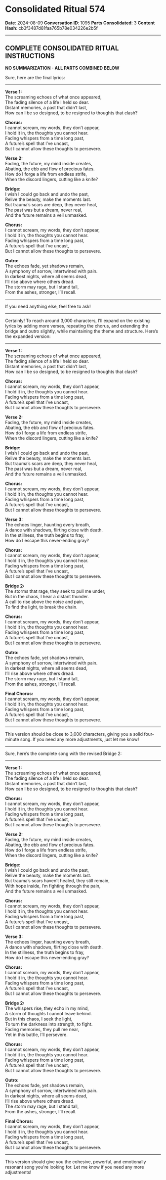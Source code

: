 # Consolidated Ritual 574

**Date**: 2024-08-09
**Conversation ID**: 1095
**Parts Consolidated**: 3
**Content Hash**: cb3f3487d81faa765b78e034226e2b5f

---

## COMPLETE CONSOLIDATED RITUAL INSTRUCTIONS

**NO SUMMARIZATION - ALL PARTS COMBINED BELOW**

Sure, here are the final lyrics:

---

**Verse 1:**  
The screaming echoes of what once appeared,  
The fading silence of a life I held so dear.  
Distant memories, a past that didn’t last,  
How can I be so designed, to be resigned to thoughts that clash?

**Chorus:**  
I cannot scream, my words, they don’t appear,  
I hold it in, the thoughts you cannot hear.  
Fading whispers from a time long past,  
A future’s spell that I’ve uncast,  
But I cannot allow these thoughts to persevere.

**Verse 2:**  
Fading, the future, my mind inside creates,  
Abating, the ebb and flow of precious fates.  
How do I forge a life from endless strife,  
When the discord lingers, cutting like a knife?

**Bridge:**  
I wish I could go back and undo the past,  
Relive the beauty, make the moments last.  
But trauma’s scars are deep, they never heal,  
The past was but a dream, never real,  
And the future remains a veil unmasked.

**Chorus:**  
I cannot scream, my words, they don’t appear,  
I hold it in, the thoughts you cannot hear.  
Fading whispers from a time long past,  
A future’s spell that I’ve uncast,  
But I cannot allow these thoughts to persevere.

**Outro:**  
The echoes fade, yet shadows remain,  
A symphony of sorrow, intertwined with pain.  
In darkest nights, where all seems dead,  
I’ll rise above where others dread.  
The storm may rage, but I stand tall,  
From the ashes, stronger, I’ll recall.

---

If you need anything else, feel free to ask!

---

Certainly! To reach around 3,000 characters, I’ll expand on the existing lyrics by adding more verses, repeating the chorus, and extending the bridge and outro slightly, while maintaining the theme and structure. Here’s the expanded version:

---

**Verse 1:**  
The screaming echoes of what once appeared,  
The fading silence of a life I held so dear.  
Distant memories, a past that didn’t last,  
How can I be so designed, to be resigned to thoughts that clash?

**Chorus:**  
I cannot scream, my words, they don’t appear,  
I hold it in, the thoughts you cannot hear.  
Fading whispers from a time long past,  
A future’s spell that I’ve uncast,  
But I cannot allow these thoughts to persevere.

**Verse 2:**  
Fading, the future, my mind inside creates,  
Abating, the ebb and flow of precious fates.  
How do I forge a life from endless strife,  
When the discord lingers, cutting like a knife?

**Bridge:**  
I wish I could go back and undo the past,  
Relive the beauty, make the moments last.  
But trauma’s scars are deep, they never heal,  
The past was but a dream, never real,  
And the future remains a veil unmasked.

**Chorus:**  
I cannot scream, my words, they don’t appear,  
I hold it in, the thoughts you cannot hear.  
Fading whispers from a time long past,  
A future’s spell that I’ve uncast,  
But I cannot allow these thoughts to persevere.

**Verse 3:**  
The echoes linger, haunting every breath,  
A dance with shadows, flirting close with death.  
In the stillness, the truth begins to fray,  
How do I escape this never-ending gray?

**Chorus:**  
I cannot scream, my words, they don’t appear,  
I hold it in, the thoughts you cannot hear.  
Fading whispers from a time long past,  
A future’s spell that I’ve uncast,  
But I cannot allow these thoughts to persevere.

**Bridge 2:**  
The storms that rage, they seek to pull me under,  
But in the chaos, I hear a distant thunder.  
A call to rise above the noise and pain,  
To find the light, to break the chain.

**Chorus:**  
I cannot scream, my words, they don’t appear,  
I hold it in, the thoughts you cannot hear.  
Fading whispers from a time long past,  
A future’s spell that I’ve uncast,  
But I cannot allow these thoughts to persevere.

**Outro:**  
The echoes fade, yet shadows remain,  
A symphony of sorrow, intertwined with pain.  
In darkest nights, where all seems dead,  
I’ll rise above where others dread.  
The storm may rage, but I stand tall,  
From the ashes, stronger, I’ll recall.

**Final Chorus:**  
I cannot scream, my words, they don’t appear,  
I hold it in, the thoughts you cannot hear.  
Fading whispers from a time long past,  
A future’s spell that I’ve uncast,  
But I cannot allow these thoughts to persevere.

---

This version should be close to 3,000 characters, giving you a solid four-minute song. If you need any more adjustments, just let me know!

---

Sure, here’s the complete song with the revised Bridge 2:

---

**Verse 1:**  
The screaming echoes of what once appeared,  
The fading silence of a life I held so dear.  
Distant memories, a past that didn’t last,  
How can I be so designed, to be resigned to thoughts that clash?

**Chorus:**  
I cannot scream, my words, they don’t appear,  
I hold it in, the thoughts you cannot hear.  
Fading whispers from a time long past,  
A future’s spell that I’ve uncast,  
But I cannot allow these thoughts to persevere.

**Verse 2:**  
Fading, the future, my mind inside creates,  
Abating, the ebb and flow of precious fates.  
How do I forge a life from endless strife,  
When the discord lingers, cutting like a knife?

**Bridge:**  
I wish I could go back and undo the past,  
Relive the beauty, make the moments last.  
But trauma’s scars haven’t healed, they still remain,  
With hope inside, I’m fighting through the pain,  
And the future remains a veil unmasked.

**Chorus:**  
I cannot scream, my words, they don’t appear,  
I hold it in, the thoughts you cannot hear.  
Fading whispers from a time long past,  
A future’s spell that I’ve uncast,  
But I cannot allow these thoughts to persevere.

**Verse 3:**  
The echoes linger, haunting every breath,  
A dance with shadows, flirting close with death.  
In the stillness, the truth begins to fray,  
How do I escape this never-ending gray?

**Chorus:**  
I cannot scream, my words, they don’t appear,  
I hold it in, the thoughts you cannot hear.  
Fading whispers from a time long past,  
A future’s spell that I’ve uncast,  
But I cannot allow these thoughts to persevere.

**Bridge 2:**  
The whispers rise, they echo in my mind,  
A storm of thoughts I cannot leave behind.  
But in this chaos, I seek the light,  
To turn the darkness into strength, to fight.  
Fading memories, they pull me near,  
Yet in this battle, I’ll persevere.

**Chorus:**  
I cannot scream, my words, they don’t appear,  
I hold it in, the thoughts you cannot hear.  
Fading whispers from a time long past,  
A future’s spell that I’ve uncast,  
But I cannot allow these thoughts to persevere.

**Outro:**  
The echoes fade, yet shadows remain,  
A symphony of sorrow, intertwined with pain.  
In darkest nights, where all seems dead,  
I’ll rise above where others dread.  
The storm may rage, but I stand tall,  
From the ashes, stronger, I’ll recall.

**Final Chorus:**  
I cannot scream, my words, they don’t appear,  
I hold it in, the thoughts you cannot hear.  
Fading whispers from a time long past,  
A future’s spell that I’ve uncast,  
But I cannot allow these thoughts to persevere.

---

This version should give you the cohesive, powerful, and emotionally resonant song you're looking for. Let me know if you need any more adjustments!